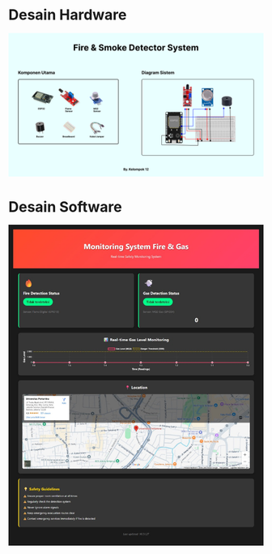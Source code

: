 # Desain Hardware

![fire-smoke-detector-system](../../images/hardware.png)

# Desain Software

![web-api-update](../../images/web-api.jpg)
